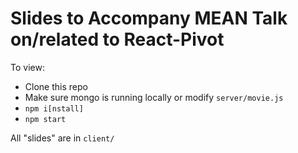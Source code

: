 # Slides to Accompany MEAN Talk on/related to React-Pivot #

To view:

* Clone this repo
* Make sure mongo is running locally or modify `server/movie.js`
* `npm i[nstall]`
* `npm start`

All "slides" are in `client/`

